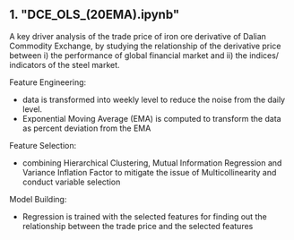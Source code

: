 ## 1. "DCE_OLS_(20EMA).ipynb"

A key driver analysis of the trade price of iron ore derivative of Dalian Commodity Exchange, by studying the relationship of the derivative price between i) the performance of global financial market and ii) the indices/ indicators of the steel market.

Feature Engineering: 
- data is transformed into weekly level to reduce the noise from the daily level.
- Exponential Moving Average (EMA) is computed to transform the data as percent deviation from the EMA

Feature Selection:
- combining Hierarchical Clustering, Mutual Information Regression and Variance Inflation Factor to mitigate the issue of Multicollinearity and conduct variable selection

Model Building:
- Regression is trained with the selected features for finding out the relationship between the trade price and the selected features 
